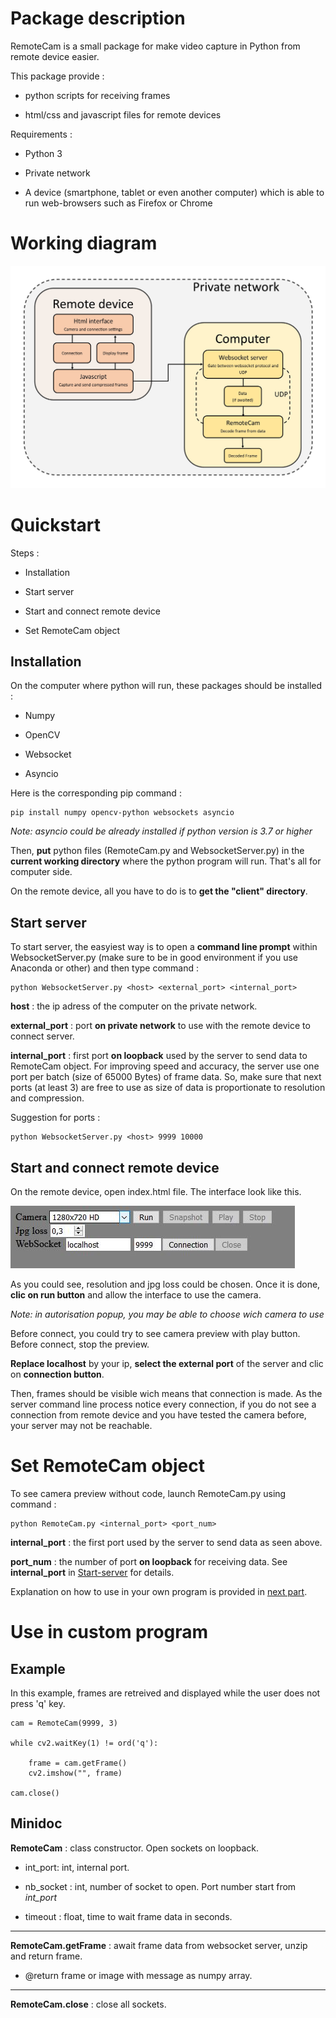 # Package description

RemoteCam is a small package for make video capture in Python from remote device easier.

This package provide :

- python scripts for receiving frames

- html/css and javascript files for remote devices


Requirements :

- Python 3

- Private network

- A device (smartphone, tablet or even another computer) which is able to run web-browsers such as Firefox or Chrome


# Working diagram

![working diagram](working_diagram.jpg)

# Quickstart

Steps :

- Installation

- Start server

- Start and connect remote device

- Set RemoteCam object


## Installation

On the computer where python will run, these packages should be installed :

* Numpy

* OpenCV

* Websocket

* Asyncio


Here is the corresponding pip command :

    pip install numpy opencv-python websockets asyncio
    
*Note: asyncio could be already installed if python version is 3.7 or higher*


Then, **put** python files (RemoteCam.py and WebsocketServer.py) in the **current working directory** where the python program will run. That's all for computer side.

On the remote device, all you have to do is to **get the "client" directory**.

## Start server

To start server, the easyiest way is to open a **command line prompt** within WebsocketServer.py (make sure to be in good environment if you use Anaconda or other) and then type command :

    python WebsocketServer.py <host> <external_port> <internal_port>

**host** : the ip adress of the computer on the private network.

**external_port** : port **on private network** to use with the remote device to connect server.

**internal_port** : first port **on loopback** used by the server to send data to RemoteCam object. For improving speed and accuracy, the server use one port per batch (size of 65000 Bytes) of frame data. So, make sure that next ports (at least 3) are free to use as size of data is proportionate to resolution and compression.

Suggestion for ports :

    python WebsocketServer.py <host> 9999 10000


## Start and connect remote device

On the remote device, open index.html file. The interface look like this.

![html_interface](html_interface.jpg)

As you could see, resolution and jpg loss could be chosen. Once it is done, **clic on run button** and allow the interface to use the camera.

*Note: in autorisation popup, you may be able to choose wich camera to use*

Before connect, you could try to see camera preview with play button. Before connect, stop the preview.

**Replace localhost** by your ip, **select the external port** of the server and clic on **connection button**.

Then, frames should be visible wich means that connection is made. As the server command line process notice every connection, if you do not see a connection from remote device and you have tested the camera before, your server may not be reachable.

# Set RemoteCam object

To see camera preview without code, launch RemoteCam.py using command :

    python RemoteCam.py <internal_port> <port_num>

**internal_port** : the first port used by the server to send data as seen above.

**port_num** : the number of port **on loopback** for receiving data. See **internal_port** in [Start-server](#Start-server) for details.

Explanation on how to use in your own program is provided in [next part](#Use-in-custom-program).

# Use in custom program

## Example

In this example, frames are retreived and displayed while the user does not press 'q' key.

    cam = RemoteCam(9999, 3)
    
    while cv2.waitKey(1) != ord('q'):

        frame = cam.getFrame()
        cv2.imshow("", frame)
    
    cam.close()

## Minidoc

**RemoteCam** : class constructor. Open sockets on loopback.

* int_port: int, internal port.

* nb_socket : int, number of socket to open. Port number start from *int_port*

* timeout : float, time to wait frame data in seconds.

---------------------------------

**RemoteCam.getFrame** : await frame data from websocket server, unzip and return frame.

* @return frame or image with message as numpy array.

---------------------------------

**RemoteCam.close** : close all sockets.

